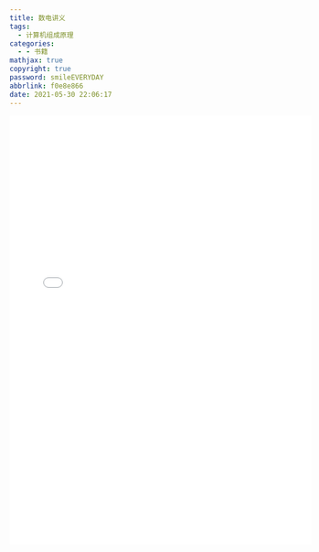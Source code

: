 ```yaml
---
title: 数电讲义
tags:
  - 计算机组成原理
categories:
  - - 书籍
mathjax: true
copyright: true
password: smileEVERYDAY
abbrlink: f0e8e866
date: 2021-05-30 22:06:17
---
```


<!--more-->

<embed src="/file/数电讲义.pdf" width="105%" height="750" type="application/pdf">